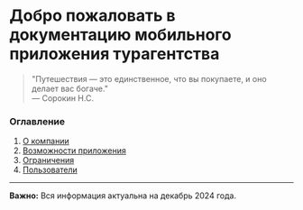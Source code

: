 # Добро пожаловать в документацию мобильного приложения турагентства

> "Путешествия — это единственное, что вы покупаете, и оно делает вас богаче."  
— Сорокин Н.С.

### Оглавление
1. [О компании](about/company.md)
2. [Возможности приложения](app/features.md)
3. [Ограничения](about/restrictions.md)
4. [Пользователи](about/users.md)


---
**Важно:** Вся информация актуальна на декабрь 2024 года.
